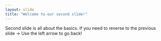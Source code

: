 ```yaml
---
layout: slide
title: "Welcome to our second slide!"
---
```

Second slide is all about the basics. If you need to reverse to the previous slide ->
Use the left arrow to go back!
